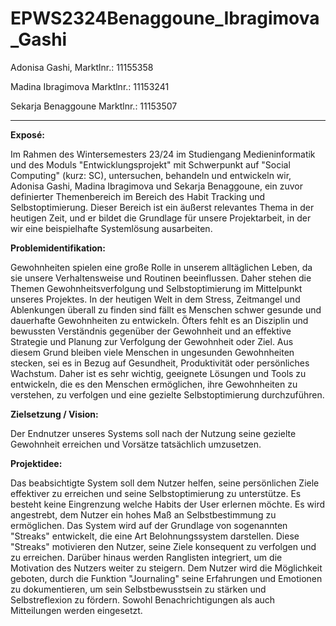 # EPWS2324Benaggoune_Ibragimova_Gashi

Adonisa Gashi, Marktlnr.: 11155358

Madina Ibragimova Marktlnr.: 11153241

Sekarja Benaggoune Marktlnr.: 11153507

***

**Exposé:**

Im Rahmen des Wintersemesters 23/24 im Studiengang Medieninformatik und des Moduls "Entwicklungsprojekt" mit Schwerpunkt auf "Social Computing" (kurz: SC), untersuchen, 
behandeln und entwickeln wir, Adonisa Gashi, Madina Ibragimova und Sekarja Benaggoune, ein zuvor definierter Themenbereich im Bereich des Habit Tracking und Selbstoptimierung.
Dieser Bereich ist ein äußerst relevantes Thema in der heutigen Zeit, und er bildet die Grundlage für unsere Projektarbeit, in der wir eine beispielhafte Systemlösung ausarbeiten.

**Problemidentifikation:** 

Gewohnheiten spielen eine große Rolle in unserem alltäglichen Leben, da sie unsere Verhaltensweise und Routinen beeinflussen. 
Daher stehen die Themen Gewohnheitsverfolgung und Selbstoptimierung im Mittelpunkt unseres Projektes.
In der heutigen Welt in dem Stress, Zeitmangel und Ablenkungen überall zu finden sind fällt es Menschen schwer gesunde und dauerhafte Gewohnheiten zu entwickeln. 
Öfters fehlt es an Disziplin und bewussten Verständnis gegenüber der Gewohnheit und an effektive Strategie und Planung zur Verfolgung der Gewohnheit oder Ziel. 
Aus diesem Grund bleiben viele Menschen in ungesunden Gewohnheiten stecken, sei es in Bezug auf Gesundheit, Produktivität oder persönliches Wachstum. 
Daher ist es sehr wichtig, geeignete Lösungen und Tools zu entwickeln, die es den Menschen ermöglichen, 
ihre Gewohnheiten zu verstehen, zu verfolgen und eine gezielte Selbstoptimierung durchzuführen. 

**Zielsetzung / Vision:**

Der Endnutzer unseres Systems soll nach der Nutzung seine gezielte Gewohnheit erreichen und Vorsätze tatsächlich umzusetzen.

**Projektidee:**

Das beabsichtigte System soll dem Nutzer helfen, seine persönlichen Ziele effektiver zu erreichen und seine Selbstoptimierung zu unterstütze.
Es besteht keine Eingrenzung welche Habits der User erlernen möchte. 
Es wird angestrebt, dem Nutzer ein hohes Maß an Selbstbestimmung zu ermöglichen. 
Das System wird auf der Grundlage von sogenannten "Streaks" entwickelt, die eine Art Belohnungssystem darstellen.
Diese "Streaks" motivieren den Nutzer, seine Ziele konsequent zu verfolgen und zu erreichen. 
Darüber hinaus werden Ranglisten integriert, um die Motivation des Nutzers weiter zu steigern. 
Dem Nutzer wird die Möglichkeit geboten, durch die Funktion "Journaling" seine Erfahrungen und Emotionen zu dokumentieren, um sein Selbstbewusstsein zu stärken und Selbstreflexion zu fördern.
Sowohl Benachrichtigungen als auch Mitteilungen werden eingesetzt.

